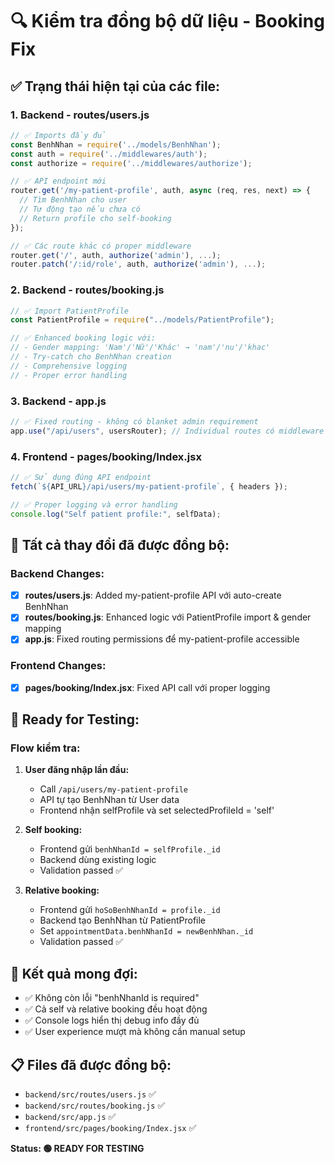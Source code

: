 # 🔍 Kiểm tra đồng bộ dữ liệu - Booking Fix

## ✅ **Trạng thái hiện tại của các file:**

### **1. Backend - routes/users.js**

```javascript
// ✅ Imports đầy đủ
const BenhNhan = require('../models/BenhNhan');
const auth = require('../middlewares/auth');
const authorize = require('../middlewares/authorize');

// ✅ API endpoint mới
router.get('/my-patient-profile', auth, async (req, res, next) => {
  // Tìm BenhNhan cho user
  // Tự động tạo nếu chưa có
  // Return profile cho self-booking
});

// ✅ Các route khác có proper middleware
router.get('/', auth, authorize('admin'), ...);
router.patch('/:id/role', auth, authorize('admin'), ...);
```

### **2. Backend - routes/booking.js**

```javascript
// ✅ Import PatientProfile
const PatientProfile = require("../models/PatientProfile");

// ✅ Enhanced booking logic với:
// - Gender mapping: 'Nam'/'Nữ'/'Khác' → 'nam'/'nu'/'khac'
// - Try-catch cho BenhNhan creation
// - Comprehensive logging
// - Proper error handling
```

### **3. Backend - app.js**

```javascript
// ✅ Fixed routing - không có blanket admin requirement
app.use("/api/users", usersRouter); // Individual routes có middleware riêng
```

### **4. Frontend - pages/booking/Index.jsx**

```javascript
// ✅ Sử dụng đúng API endpoint
fetch(`${API_URL}/api/users/my-patient-profile`, { headers });

// ✅ Proper logging và error handling
console.log("Self patient profile:", selfData);
```

## 🚀 **Tất cả thay đổi đã được đồng bộ:**

### **Backend Changes:**

- [x] **routes/users.js**: Added my-patient-profile API với auto-create BenhNhan
- [x] **routes/booking.js**: Enhanced logic với PatientProfile import & gender mapping
- [x] **app.js**: Fixed routing permissions để my-patient-profile accessible

### **Frontend Changes:**

- [x] **pages/booking/Index.jsx**: Fixed API call với proper logging

## 🧪 **Ready for Testing:**

### **Flow kiểm tra:**

1. **User đăng nhập lần đầu:**

   - Call `/api/users/my-patient-profile`
   - API tự tạo BenhNhan từ User data
   - Frontend nhận selfProfile và set selectedProfileId = 'self'

2. **Self booking:**

   - Frontend gửi `benhNhanId = selfProfile._id`
   - Backend dùng existing logic
   - Validation passed ✅

3. **Relative booking:**
   - Frontend gửi `hoSoBenhNhanId = profile._id`
   - Backend tạo BenhNhan từ PatientProfile
   - Set `appointmentData.benhNhanId = newBenhNhan._id`
   - Validation passed ✅

## 🎯 **Kết quả mong đợi:**

- ✅ Không còn lỗi "benhNhanId is required"
- ✅ Cả self và relative booking đều hoạt động
- ✅ Console logs hiển thị debug info đầy đủ
- ✅ User experience mượt mà không cần manual setup

## 📋 **Files đã được đồng bộ:**

- `backend/src/routes/users.js` ✅
- `backend/src/routes/booking.js` ✅
- `backend/src/app.js` ✅
- `frontend/src/pages/booking/Index.jsx` ✅

**Status: 🟢 READY FOR TESTING**
